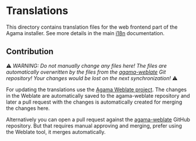 # Translations

This directory contains translation files for the web frontend part of the Agama
installer. See more details in the main
[i18n](https://agama-project.github.io/docs/devel/i18n) documentation.

## Contribution

:warning: *WARNING: Do not manually change any files here! The files are
automatically overwritten by the files from the
[agama-weblate](https://github.com/agama-project/agama-weblate/tree/master/web) Git
repository! Your changes would be lost on the next synchronization!* :warning:

For updating the translations use the [Agama Weblate
project](https://l10n.opensuse.org/projects/agama/agama-web/). The changes
in the Weblate are automatically saved to the agama-weblate repository
and later a pull request with the changes is automatically created for merging
the changes here.

Alternatively you can open a pull request against the
[agama-weblate](https://github.com/agama-project/agama-weblate/web) GitHub
repository. But that requires manual approving and merging, prefer using the
Weblate tool, it merges automatically.
